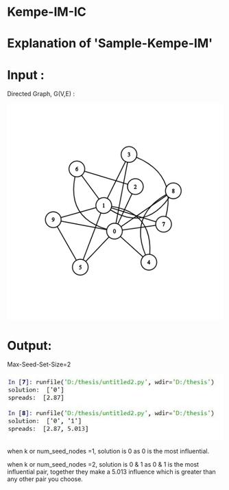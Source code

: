 # Kempe-IM-IC
# Explanation of 'Sample-Kempe-IM'
# Input : 

Directed Graph, G(V,E) :

![Image description](Simplegraph.png)




# Output:

Max-Seed-Set-Size=2

![Image description](sol.JPG)

when k or num_seed_nodes =1, solution is 0 as 0 is the most influential.


when k or num_seed_nodes =2, solution is 0 & 1 as 0 & 1 is the most influential pair, together they make a 5.013 influence which is greater than any other pair you choose.
